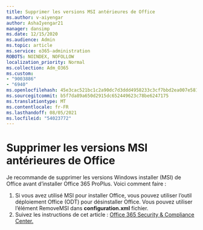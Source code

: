 ```yaml
---
title: Supprimer les versions MSI antérieures de Office
ms.author: v-aiyengar
author: AshaIyengar21
manager: dansimp
ms.date: 12/15/2020
ms.audience: Admin
ms.topic: article
ms.service: o365-administration
ROBOTS: NOINDEX, NOFOLLOW
localization_priority: Normal
ms.collection: Adm_O365
ms.custom:
- "9003886"
- "6940"
ms.openlocfilehash: 45e3cac521bc1c2a90dc7d3ddd4958233c3cf7bbd2ea007e581f343bca7b5631
ms.sourcegitcommit: b5f7da89a650d2915dc652449623c78be6247175
ms.translationtype: MT
ms.contentlocale: fr-FR
ms.lasthandoff: 08/05/2021
ms.locfileid: "54023772"
---
```

# <a name="remove-prior-msi-versions-of-office"></a>Supprimer les versions MSI antérieures de Office

Je recommande de supprimer les versions Windows installer (MSI) de Office avant d’installer Office 365 ProPlus. Voici comment faire :

1. Si vous avez utilisé MSI pour installer Office, vous pouvez utiliser l’outil déploiement Office (ODT) pour désinstaller Office. Vous pouvez utiliser l’élément RemoveMSI dans **configuration.xml** fichier.
1. Suivez les instructions de cet article : [Office 365 Security & Compliance Center.](https://go.microsoft.com/fwlink/p/?linkid=2077143)